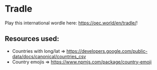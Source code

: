 # Tradle

Play this international wordle here: https://oec.world/en/tradle/!

## Resources used:

- Countries with long/lat => https://developers.google.com/public-data/docs/canonical/countries_csv
- Country emojis => https://www.npmjs.com/package/country-emoji
